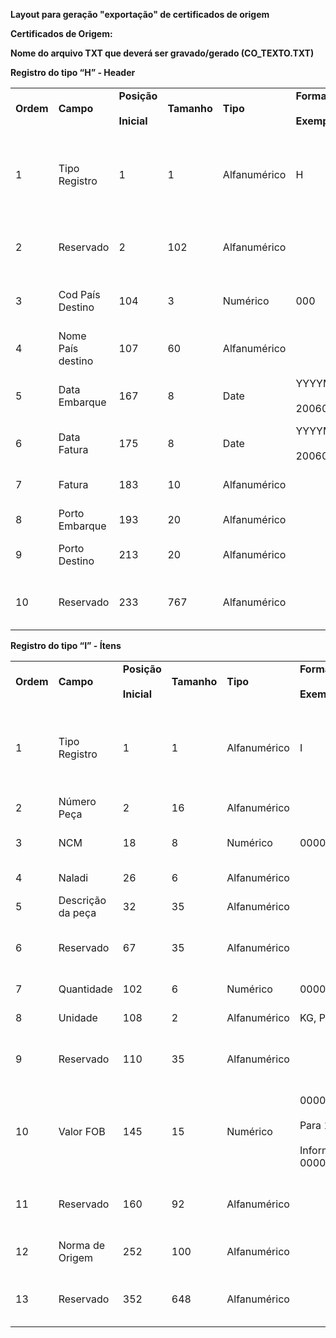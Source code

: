 **Layout para geração "exportação" de certificados de origem**

**Certificados de Origem:**

**Nome do arquivo TXT que deverá ser gravado/gerado (CO_TEXTO.TXT)**

**Registro do tipo “H” - Header**

|     |     |     |     |     |     |     |
| --- | --- | --- | --- | --- | --- | --- |
| **Ordem** | **Campo** | **Posição**<br><br>**Inicial** | **Tamanho** | **Tipo** | **Formatação**<br><br>**Exemplo** | **Observações** |
| 1   | Tipo Registro | 1   | 1   | Alfanumérico | H   | Campo deverá conter o tipo de registro<br><br>Fixo “H” para cabeçalho |
| 2   | Reservado | 2   | 102 | Alfanumérico |     | Espaço reservado para uso futuro |
| 3   | Cod País Destino | 104 | 3   | Numérico | 000 | Código do país de destino SISCOMEX |
| 4   | Nome País destino | 107 | 60  | Alfanumérico |     | Nome do país de destino |
| 5   | Data Embarque | 167 | 8   | Date | YYYYMMDD<br><br>20060101 | Data de Embarque, sem formatação |
| 6   | Data Fatura | 175 | 8   | Date | YYYYMMDD<br><br>20060101 | Data da Fatura, sem formatação |
| 7   | Fatura | 183 | 10  | Alfanumérico |     | Número da Fatura Comercial |
| 8   | Porto Embarque | 193 | 20  | Alfanumérico |     | Local/Porto de Embarque |
| 9   | Porto Destino | 213 | 20  | Alfanumérico |     | Local/Porto de Destino Final |
| 10  | Reservado | 233 | 767 | Alfanumérico |     | Espaço reservado para uso futuro |

**Registro do tipo “I” - Ítens**

|     |     |     |     |     |     |     |
| --- | --- | --- | --- | --- | --- | --- |
| **Ordem** | **Campo** | **Posição**<br><br>**Inicial** | **Tamanho** | **Tipo** | **Formatação**<br><br>**Exemplo** | **Observações** |
| 1   | Tipo Registro | 1   | 1   | Alfanumérico | I   | Campo deverá conter o tipo de registro<br><br>Fixo “I” para ítem |
| 2   | Número Peça | 2   | 16  | Alfanumérico |     | Número da Peça |
| 3   | NCM | 18  | 8   | Numérico | 00000000 | Número da NCM, apenas números |
| 4   | Naladi | 26  | 6   | Alfanumérico |     | Campo não obrigatório |
| 5   | Descrição da peça | 32  | 35  | Alfanumérico |     | Descrição da peça |
| 6   | Reservado | 67  | 35  | Alfanumérico |     | Espaço reservado para uso futuro |
| 7   | Quantidade | 102 | 6   | Numérico | 000000 | Quantidade de volumes |
| 8   | Unidade | 108 | 2   | Alfanumérico | KG, PC, UN | Unidade de medida |
| 9   | Reservado | 110 | 35  | Alfanumérico |     | Espaço reservado para uso futuro |
| 10  | Valor FOB | 145 | 15  | Numérico | 000000000000000<br><br>Para 1,250<br><br>Informe: 0000000001250 | Informar o valor FOB sem separador decimal ou separador de miliar |
| 11  | Reservado | 160 | 92  | Alfanumérico |     | Espaço reservado para uso futuro |
| 12  | Norma de Origem | 252 | 100 | Alfanumérico |     | Descrição da Norma de Origem |
| 13  | Reservado | 352 | 648 | Alfanumérico |     | Espaço reservado para uso futuro |